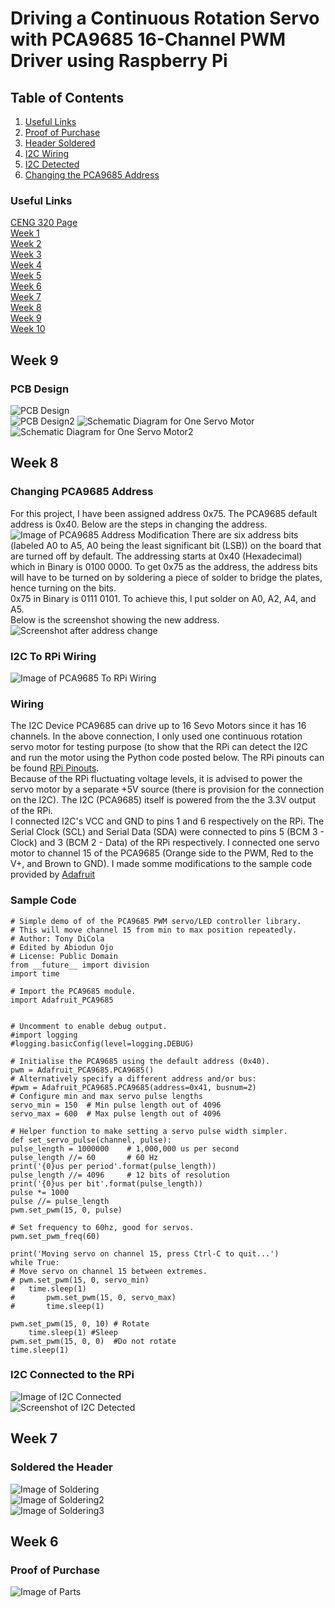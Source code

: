 # Driving a Continuous Rotation Servo with PCA9685 16-Channel PWM Driver using Raspberry Pi

## Table of Contents
1. [Useful Links](#Useful-Links)  
2. [Proof of Purchase](#proof-of-purchase)  
3. [Header Soldered](#soldered-the-header)  
4. [I2C Wiring](#i2c-to-rpi-wiring)  
5. [I2C Detected](#i2c-connected-to-the-rpi)  
6. [Changing the PCA9685 Address](#changing-pca9685-address)

### Useful Links
[CENG 320 Page](https://six0four.github.io/ceng317/)  
[Week 1](https://six0four.github.io/ceng317/wk01.html)  
[Week 2](https://six0four.github.io/ceng317/wk02.html)  
[Week 3](https://six0four.github.io/ceng317/wk03.html)  
[Week 4](https://six0four.github.io/ceng317/wk04.html)  
[Week 5](https://six0four.github.io/ceng317/wk05.html)  
[Week 6](https://six0four.github.io/ceng317/wk06.html)  
[Week 7](https://six0four.github.io/ceng317/wk07.html)  
[Week 8](https://six0four.github.io/ceng317/wk08.html)  
[Week 9](https://six0four.github.io/ceng317/wk09.html)  
[Week 10](https://six0four.github.io/ceng317/wk10.html)  

## Week 9
### PCB Design  
![PCB Design](https://raw.githubusercontent.com/biodunduke/ServoMotorDriver/master/images/servomotor_pcb.png)  
![PCB Design2](https://raw.githubusercontent.com/biodunduke/ServoMotorDriver/master/images/servomotor_pcb2.png) 
![Schematic Diagram for One Servo Motor](https://raw.githubusercontent.com/biodunduke/ServoMotorDriver/master/images/servomotor_schem.png)  
![Schematic Diagram for One Servo Motor2](https://raw.githubusercontent.com/biodunduke/ServoMotorDriver/master/images/servomotor_schem2.png)  
## Week 8  
### Changing PCA9685 Address
For this project, I have been assigned address 0x75. The PCA9685 default address is 0x40. Below are the steps in changing the address.  
![Image of PCA9685 Address Modification](https://raw.githubusercontent.com/biodunduke/ServoMotorDriver/master/images/addressbits.jpeg) 
There are six address bits (labeled A0 to A5, A0 being the least significant bit (LSB)) on the board that are turned off by default. The addressing starts at 0x40 (Hexadecimal) which in Binary is 0100 0000. To get 0x75 as the address, the address bits will have to be turned on by soldering a piece of solder to bridge the plates, hence turning on the bits.  
0x75 in Binary is 0111 0101. To achieve this, I put solder on A0, A2, A4, and A5.  
Below is the screenshot showing the new address.  
![Screenshot after address change](https://raw.githubusercontent.com/biodunduke/ServoMotorDriver/master/images/addresschanged.png)  
### I2C To RPi Wiring  
![Image of PCA9685 To RPi Wiring](https://raw.githubusercontent.com/biodunduke/ServoMotorDriver/master/images/i2c-rpi-wiring.jpeg)  
### Wiring  

The I2C Device PCA9685 can drive up to 16 Sevo Motors since it has 16 channels. In the above connection, I only used one continuous rotation servo motor for testing purpose (to show that the RPi can detect the I2C and run the motor using the Python code posted below. The RPi pinouts can be found [RPi Pinouts](https://pinout.xyz/pinout/i2c).  
Because of the RPi fluctuating voltage levels, it is advised to power the servo motor by a separate +5V source (there is provision for the connection on the I2C). The I2C (PCA9685) itself is powered from the the 3.3V output of the RPi.  
I connected I2C's VCC and GND to pins 1 and 6 respectively on the RPi. The Serial Clock (SCL) and Serial Data (SDA) were connected to pins 5 (BCM 3 - Clock) and 3 (BCM 2 - Data) of the RPi respectively. I connected one servo motor to channel 15 of the PCA9685 (Orange side to the PWM, Red to the V+, and Brown to GND). I made somme modifications to the sample code provided by [Adafruit](https://github.com/adafruit/Adafruit_Python_PCA9685/blob/master/examples/simpletest.py)  

### Sample Code  
    # Simple demo of of the PCA9685 PWM servo/LED controller library.
    # This will move channel 15 from min to max position repeatedly.
    # Author: Tony DiCola
    # Edited by Abiodun Ojo
    # License: Public Domain
    from __future__ import division
    import time

    # Import the PCA9685 module.
    import Adafruit_PCA9685


    # Uncomment to enable debug output.
    #import logging
    #logging.basicConfig(level=logging.DEBUG)

    # Initialise the PCA9685 using the default address (0x40).
    pwm = Adafruit_PCA9685.PCA9685()
    # Alternatively specify a different address and/or bus:
    #pwm = Adafruit_PCA9685.PCA9685(address=0x41, busnum=2)
    # Configure min and max servo pulse lengths
    servo_min = 150  # Min pulse length out of 4096
    servo_max = 600  # Max pulse length out of 4096

    # Helper function to make setting a servo pulse width simpler.
    def set_servo_pulse(channel, pulse):
    pulse_length = 1000000    # 1,000,000 us per second
    pulse_length //= 60       # 60 Hz
    print('{0}us per period'.format(pulse_length))
    pulse_length //= 4096     # 12 bits of resolution
    print('{0}us per bit'.format(pulse_length))
    pulse *= 1000
    pulse //= pulse_length
    pwm.set_pwm(15, 0, pulse)

    # Set frequency to 60hz, good for servos.
    pwm.set_pwm_freq(60)

    print('Moving servo on channel 15, press Ctrl-C to quit...')
    while True:
    # Move servo on channel 15 between extremes.
    # pwm.set_pwm(15, 0, servo_min)
    #   time.sleep(1)
    #    	pwm.set_pwm(15, 0, servo_max)
    #    	time.sleep(1)

	pwm.set_pwm(15, 0, 10) # Rotate
    	time.sleep(1) #Sleep
	pwm.set_pwm(15, 0, 0)  #Do not rotate
	time.sleep(1)

### I2C Connected to the RPi  
![Image of I2C Connected](https://raw.githubusercontent.com/biodunduke/ServoMotorDriver/master/images/i2c-to-rpi.jpeg)  
![Screenshot of I2C Detected](https://raw.githubusercontent.com/biodunduke/ServoMotorDriver/master/images/i2cdetected.PNG)  

## Week 7
### Soldered the Header 
![Image of Soldering](https://raw.githubusercontent.com/biodunduke/ServoMotorDriver/master/images/soldering.jpeg)  
![Image of Soldering2](https://raw.githubusercontent.com/biodunduke/ServoMotorDriver/master/images/backsolder.jpeg)  
![Image of Soldering3](https://raw.githubusercontent.com/biodunduke/ServoMotorDriver/master/images/solderedheader.jpeg)  

## Week 6
### Proof of Purchase  
![Image of Parts](https://raw.githubusercontent.com/biodunduke/ServoMotorDriver/master/images/purchaseproof.jpeg)  
